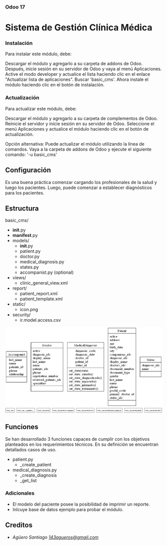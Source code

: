 ### Odoo 17

# Sistema de Gestión Clínica Médica

### Instalación

Para instalar este módulo, debe:

Descargar el módulo y agregarlo a su carpeta de addons de Odoo. Después, inicie sesión en
su servidor de Odoo y vaya al menú Aplicaciones. Active el modo developer y actualice el
lista haciendo clic en el enlace "Actualizar lista de aplicaciones".
Buscar 'basic_cms'. Ahora instale el módulo haciendo clic en el botón de instalación.

### Actualización

Para actualizar este módulo, debe:

Descargar el módulo y agregarlo a su carpeta de complementos de Odoo. Reinicie el servidor
y inicie sesión en su servidor de Odoo. Seleccione el menú Aplicaciones y actualice el módulo haciendo
clic en el botón de actualización.

Opción alternativa:
Puede actualizar el módulo utilizando la línea de comandos.
Vaya a la carpeta de addons de Odoo y ejecute el siguiente comando:
'-u basic_cms'

## Configuración

Es una buena práctica comenzar cargando los profesionales de la salud
y luego los pacientes. 
Luego, puede comenzar a establecer diagnósticos para los pacientes.

## Estructura

basic_cms/
  * __init__.py
  * __manifest__.py
  * models/
    * __init__.py
    * patient.py
    * doctor.py
    * medical_diagnosis.py
    * states.py
    * accompanist.py (optional)
  * views/
    * clinic_general_view.xml
  * report/
    * patient_report.xml
    * patient_template.xml
  * static/
    * icon.png
  * security/
    * ir.model.access.csv


![plot](./classes_Project.png)
![plot](./packages_Project.png)

## Funciones

Se han desarrollado 3 funciones capaces de cumplir con los objetivos planteados en los requerimientos técnicos.
En su definición se encuentran detallados casos de uso.

* patient.py
  * _create_patient
* medical_diagnosis.py 
  * _create_diagnosis
  * _get_list

### Adicionales 
* El modelo del paciente posee la posibilidad de imprimir un reporte.
* Inlcuye base de datos ejemplo para probar el módulo.

## Creditos

* _Agüero Santiago <143agueros@gmail.com>_
